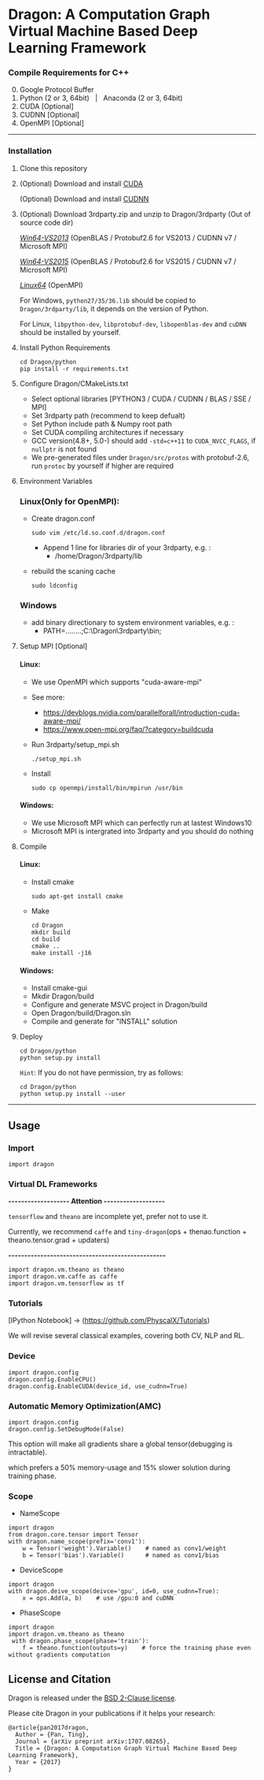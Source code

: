 # Dragon: A Computation Graph Virtual Machine Based Deep Learning Framework

### Compile Requirements for C++

0. Google Protocol Buffer
1. Python (2 or 3, 64bit) &nbsp; | &nbsp; Anaconda (2 or 3, 64bit)
2. CUDA [Optional]
3. CUDNN [Optional]
4. OpenMPI [Optional]

-----
### Installation
1. Clone this repository

2. (Optional) Download and install [CUDA](https://developer.nvidia.com/cuda-toolkit)

      (Optional) Download and install [CUDNN](https://developer.nvidia.com/cudnn)

3. (Optional) Download 3rdparty.zip and unzip to Dragon/3rdparty (Out of source code dir)

    [*Win64-VS2013*](https://pan.baidu.com/s/1miGAZl2) (OpenBLAS / Protobuf2.6 for VS2013 / CUDNN v7 / Microsoft MPI)

    [*Win64-VS2015*](https://pan.baidu.com/s/1c2eX6lq) (OpenBLAS / Protobuf2.6 for VS2015 / CUDNN v7 / Microsoft MPI)

    [*Linux64*](https://pan.baidu.com/s/1qXPEOWG) (OpenMPI)

    For Windows, ``python27/35/36.lib`` should be copied to ``Dragon/3rdparty/lib``, it depends on the version of Python.

    For Linux, ``libpython-dev``, ``libprotobuf-dev``, ``libopenblas-dev`` and ``cuDNN`` should be installed by yourself.

4. Install Python Requirements

    ```Shell
    cd Dragon/python
    pip install -r requirements.txt
	```

5. Configure Dragon/CMakeLists.txt
	- Select optional libraries [PYTHON3 / CUDA / CUDNN / BLAS / SSE / MPI]
	- Set 3rdparty path (recommend to keep defualt)
	- Set Python include path & Numpy root path
	- Set CUDA compiling architectures if necessary
	- GCC version(4.8+, 5.0-) should add ``-std=c++11`` to ``CUDA_NVCC_FLAGS``, if ``nullptr`` is not found
	- We pre-generated files under ``Dragon/src/protos`` with protobuf-2.6, run ``protoc`` by yourself if higher are required

6. Environment Variables
    ### Linux(Only for OpenMPI):
	- Create dragon.conf

	    ```Shell
        sudo vim /etc/ld.so.conf.d/dragon.conf
        ```

		- Append 1 line for libraries dir of your 3rdparty, e.g. :
		 	- /home/Dragon/3rdparty/lib
	- rebuild the scaning cache

		```Shell
		sudo ldconfig
		```

	### Windows
	- add binary directionary to system environment variables, e.g. :
		- PATH=........;C:\Dragon\3rdparty\bin;


7. Setup MPI [Optional]
	#### Linux:
	- We use OpenMPI which supports "cuda-aware-mpi"
	- See more:
		- https://devblogs.nvidia.com/parallelforall/introduction-cuda-aware-mpi/
		- https://www.open-mpi.org/faq/?category=buildcuda
	- Run 3rdparty/setup_mpi.sh

		```Shell
		./setup_mpi.sh
		```
    - Install

        ```Shell
		sudo cp openmpi/install/bin/mpirun /usr/bin
		```
	#### Windows:
	- We use Microsoft MPI which can perfectly run at lastest Windows10
	- Microsoft MPI is intergrated into 3rdparty and you should do nothing

8. Compile
    #### Linux:
	- Install cmake

	    ```Shell
	    sudo apt-get install cmake
	    ```
	- Make

        ```Shell
        cd Dragon
        mkdir build
        cd build
        cmake ..
        make install -j16
        ```



	#### Windows:
	- Install cmake-gui
	- Mkdir Dragon/build
	- Configure and generate MSVC project in Dragon/build
	- Open Dragon/build/Dragon.sln
	- Compile and generate for "INSTALL" solution

8. Deploy

	```Shell
    cd Dragon/python
	python setup.py install
	```

	``Hint``: If you do not have permission, try as follows:

	```Shell
    cd Dragon/python
	python setup.py install --user
	```

----

##  Usage

### Import

```Shell
import dragon
```

### Virtual DL Frameworks

**------------------- Attention -------------------**

``tensorflow`` and ``theano`` are incomplete yet, prefer not to use it.

Currently, we recommend ``caffe`` and ``tiny-dragon``(ops + thenao.function + theano.tensor.grad + updaters)

**-------------------------------------------------**

```Shell
import dragon.vm.theano as theano
import dragon.vm.caffe as caffe
import dragon.vm.tensorflow as tf
```

### Tutorials

[IPython Notebook] -> (https://github.com/PhyscalX/Tutorials)

We will revise several classical examples, covering both CV, NLP and RL.

### Device

```Shell
import dragon.config
dragon.config.EnableCPU()
dragon.config.EnableCUDA(device_id, use_cudnn=True)
```

### Automatic Memory Optimization(AMC)

```Shell
import dragon.config
dragon.config.SetDebugMode(False)
```

This option will make all gradients share a global tensor(debugging is intractable).

which prefers a 50% memory-usage and 15% slower solution during training phase.

### Scope

- NameScope

```Shell
import dragon
from dragon.core.tensor import Tensor
with dragon.name_scope(prefix='conv1'):
    w = Tensor('weight').Variable()    # named as conv1/weight
    b = Tensor('bias').Variable()      # named as conv1/bias
```

- DeviceScope

```Shell
import dragon
with dragon.deive_scope(deivce='gpu', id=0, use_cudnn=True):
    x = ops.Add(a, b)    # use /gpu:0 and cuDNN
```

- PhaseScope

```Shell
import dragon
import dragon.vm.theano as theano
 with dragon.phase_scope(phase='train'):
    f = theano.function(outputs=y)    # force the training phase even without gradients computation
```

## License and Citation

Dragon is released under the [BSD 2-Clause license](https://github.com/neopenx/Dragon/blob/master/LICENSE).

Please cite Dragon in your publications if it helps your research:

    @article{pan2017dragon,
      Author = {Pan, Ting},
      Journal = {arXiv preprint arXiv:1707.08265},
      Title = {Dragon: A Computation Graph Virtual Machine Based Deep Learning Framework},
      Year = {2017}
    }
